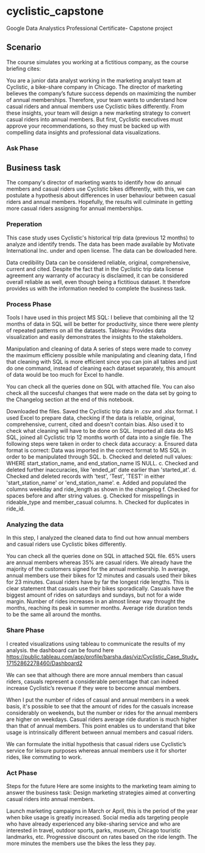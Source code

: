 # cyclistic_capstone
Google Data Analystics Professional Certificate- Capstone project

## Scenario
The course simulates you working at a fictitious company, as the course briefing cites:

You are a junior data analyst working in the marketing analyst team at Cyclistic, a bike-share company in Chicago. The director of marketing believes the company’s future success depends on maximizing the number of annual memberships. Therefore, your team wants to understand how casual riders and annual members use Cyclistic bikes differently. From these insights, your team will design a new marketing strategy to convert casual riders into annual members. But first, Cyclistic executives must approve your recommendations, so they must be backed up with compelling data insights and professional data visualizations.

### Ask Phase
## Business task
The company's director of marketing wants to identify how do annual members and casual riders use Cyclistic bikes differently, with this, we can postulate a hypothesis about differences in user behaviour between casual riders and annual members. Hopefully, the results will culminate in getting more casual riders assigning for annual memberships.

### Preperation
This case study uses Cyclistic's historical trip data (previous 12 months) to analyze and identify trends. The data has been made available by Motivate International Inc. under and open license. The data can be dowloaded here.

Data credibility
Data can be considered reliable, original, comprehensive, current and cited. Despite the fact that in the Cyclistic trip data license agreement any warranty of accuracy is disclaimed, it can be considered overall reliable as well, even though being a fictitious dataset. It therefore provides us with the information needed to complete the business task.

### Process Phase
Tools I have used in this project
MS SQL: I believe that combining all the 12 months of data in SQL will be better for productivity, since there were plenty of repeated patterns on all the datasets.
Tableau: Provides data visualization and easily demonstrates the insights to the stakeholders.

Manipulation and cleaning of data
A series of steps were made to convey the maximum efficieny possible while manipulating and cleaning data, I find that cleaning with SQL is more efficient since you can join all tables and just do one command, instead of cleaning each dataset separately, this amount of data would be too much for Excel to handle.

You can check all the queries done on SQL with attached file. You can also check all the succesful changes that were made on the data set by going to the Changelog section at the end of this notebook.

Downloaded the files.
Saved the Cyclistic trip data in .csv and .xlsx format.
I used Excel to prepare data, checking if the data is reliable, original, comprehensive, current, cited and doesn't contain bias. Also used it to check what cleaning will have to be done on SQL.
Imported all data do MS SQL, joined all Cyclistic trip 12 months worth of data into a single file.
The following steps were taken in order to check data accuracy:
a. Ensured data format is correct: Data was imported in the correct format to MS SQL in order to be manipulated through SQL.
b. Checked and deleted null values: WHERE start_station_name, and end_station_name IS NULL.
c. Checked and deleted further inaccuracies, like 'ended_at' date earlier than 'started_at'.
d. Checked and deleted records with 'test', 'Test', 'TEST' in either 'start_station_name' or 'end_station_name'.
e. Added and populated the columns weekday and ride_length as shown in the changelog
f. Checked for spaces before and after string values.
g. Checked for misspellings in rideable_type and member_casual columns.
h. Checked for duplicates in ride_id.

### Analyzing the data
In this step, I analyzed the cleaned data to find out how annual members and casual riders use Cyclistic bikes differently.

You can check all the queries done on SQL in attached SQL file.
65% users are annual members whereas 35% are casual riders. We already have the majority of the customers signed for the annual membership.
In average, annual members use their bikes for 12 minutes and casuals used their bikes for 23 minutes.
Casual riders have by far the longest ride lengths. This is clear statement that casuals use their bikes sporadically.
Casuals have the biggest amount of rides on saturdays and sundays, but not for a wide margin.
Number of rides increases in an almost linear way throught the months, reaching its peak in summer months. Average ride duration tends to be the same all around the months.

### Share Phase
I created visualizations using tableau to communicate the results of my analysis. the dashboard can be found here https://public.tableau.com/app/profile/barsha.das/viz/Cyclistic_Case_Study_17152862278460/Dashboard2

We can see that although there are more annual members than casual riders, casuals represent a considerable percentage that can indeed increase Cyclistic’s revenue if they were to become annual members.

When I put the number of rides of casual and annual members in a week basis, it's possible to see that the amount of rides for the casuals increase considerably on weekends, but the number or rides for the annual members are higher on weekdays. Casual riders average ride duration is much higher than that of annual members. This point enables us to understand that bike usage is intrinsically different between annual members and casual riders.

We can formulate the initial hypothesis that casual riders use Cyclistic’s service for leisure purposes whereas annual members use it for shorter rides, like commuting to work.


### Act Phase
Steps for the future
Here are some insights to the marketing team aiming to answer the business task: Design marketing strategies aimed at converting casual riders into annual members.

Launch marketing campaigns in March or April, this is the period of the year when bike usage is greatly increased.
Social media ads targeting people who have already experienced any bike-sharing service and who are interested in travel, outdoor sports, parks, museum, Chicago touristic landmarks, etc.
Progressive discount on rates based on the ride length. The more minutes the members use the bikes the less they pay.



